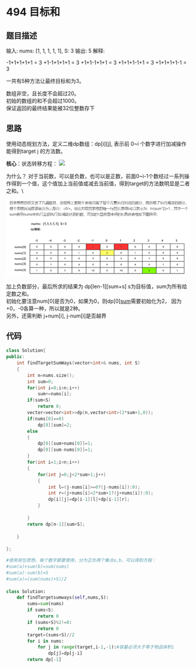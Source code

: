 # 494 目标和

## 题目描述

输入: nums: [1, 1, 1, 1, 1], S: 3
输出: 5
解释: 

-1+1+1+1+1 = 3
+1-1+1+1+1 = 3
+1+1-1+1+1 = 3
+1+1+1-1+1 = 3
+1+1+1+1-1 = 3

一共有5种方法让最终目标和为3。

数组非空，且长度不会超过20。\
初始的数组的和不会超过1000。\
保证返回的最终结果能被32位整数存下

## 思路

使用动态规划方法，定义二维dp数组：dp[i][j], 表示前 0~i 个数字进行加减操作能得到target j 的方法数。

**核心**：状态转移方程：  ![](http://latex.codecogs.com/gif.latex?\{dp[i][j]=dp[i-1][j-num[i]]+dp[i-1][j+num[i]]})

为什么？ 对于当前数，可以是负数，也可以是正数，前面0~i-1个数经过一系列操作得到一个值，这个值加上当前值或减去当前值，得到target的方法数明显是二者之和。\

![](https://github.com/scottkaykay/practice-codes/blob/master/screenshots/494.png)

加上负数部分，最后所求的结果为 dp[len-1][sum+s]  s为目标值，sum为所有给定数之和。\
初始化要注意num[0]是否为0，如果为0，则dp[0][sum](第一行中间的数)需要初始化为2， 因为+0，-0各算一种，所以就是2种。\
另外，还需判断 j+num[i], j-num[i]是否越界

## 代码

```C++
class Solution{
public:
    int findTargetSumWays(vector<int>& nums, int S)
    {
        int n=nums.size();
        int sum=0;
        for(int i=0;i<n;i++)
            sum+=nums[i];
        if(sum<S)
            return 0;
        vector<vector<int>>dp(n,vector<int>(2*sum+1,0));
        if(nums[0]==0)
            dp[0][sum]=2;
        else
        {
            dp[0][sum+nums[0]]=1;
            dp[0][sum-nums[0]]=1;
        }
        for(int i=1;i<n;i++)
        {
            for(int j=0;j<2*sum+1;j++)
            {
                int l=(j-nums[i]>=0?(j-nums[i]):0);
                int r=(j+nums[i]<2*sum+1?(j+nums[i]):0);
                dp[i][j]=dp[i-1][l]+dp[i-1][r];
            }
            
        }
        return dp[n-1][sum+S];
    
    }

};
```

```Python
#使用背包思想。每个数字都要使用，分为正负两个集合a,b，可以得到方程：
#sum(a)+sum(b)=sum(nums)
#sum(a)-sum(b)=S
#sum(a)=(sum(nums)+S)/2

class Solution:
    def findTargetsumways(self,nums,S):
        sums=sum(nums)
        if sums<S:
            return 0
        if (sums+S)%2!=0:
            return 0
        target=(sums+S)//2
        for i in nums:
            for j in range(target,i-1,-1):#容量必须大于等于物品体积i
                dp[j]=dp[j-i]
        return dp[-1]
                
```
